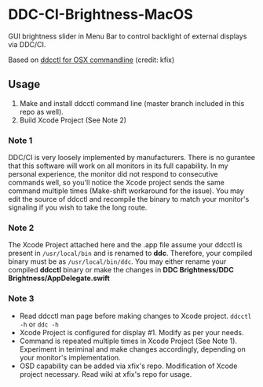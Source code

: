 # DDC-CI-Brightness-MacOS
GUI brightness slider in Menu Bar to control backlight of external displays via DDC/CI.

Based on [ddcctl for OSX commandline](https://github.com/kfix/ddcctl) (credit: kfix)

## Usage
1. Make and install ddcctl command line (master branch included in this repo as well).
2. Build Xcode Project (See Note 2)

### Note 1
DDC/CI is very loosely implemented by manufacturers. There is no gurantee that this software will work on all monitors in its full capability.
In my personal experience, the monitor did not respond to consecutive commands well, so you'll notice the Xcode project sends the same command multiple times (Make-shift workaround for the issue). You may edit the source of ddcctl and recompile the binary to match your monitor's signaling if you wish to take the long route.

### Note 2
The Xcode Project attached here and the .app file assume your ddcctl is present in `/usr/local/bin` and is renamed to <b>ddc</b>. Therefore, your compiled binary must be as `/usr/local/bin/ddc`. 
You may either rename your compiled <b>ddcctl</b> binary or make the changes in <b>DDC Brightness/DDC Brightness/AppDelegate.swift</b>

### Note 3
* Read ddcctl man page before making changes to Xcode project. `ddcctl -h` or `ddc -h`
* Xcode Project is configured for display #1. Modify as per your needs.
* Command is repeated multiple times in Xcode Project (See Note 1). Experiment in teriminal and make changes accordingly, depending on your monitor's implementation.
* OSD capability can be added via xfix's repo. Modification of Xcode project necessary. Read wiki at xfix's repo for usage.
